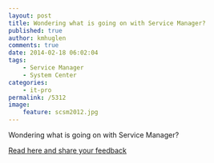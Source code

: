 ```yaml
---
layout: post
title: Wondering what is going on with Service Manager?
published: true
author: kmhuglen
comments: true
date: 2014-02-18 06:02:04
tags:
    - Service Manager
    - System Center
categories:
    - it-pro
permalink: /5312
image:
    feature: scsm2012.jpg
---
```

Wondering what is going on with Service Manager? 

<a href="https://blogs.technet.microsoft.com/servicemanager/2014/02/18/system-center-service-manager-a-phoenix-in-its-own-right/">Read here and share your feedback</a>